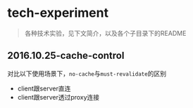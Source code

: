 # tech-experiment

>各种技术实验，见下文简介，以及各个子目录下的README

## 2016.10.25-cache-control

对比以下使用场景下，`no-cache`与`must-revalidate`的区别

* client跟server直连
* client跟server透过proxy连接
